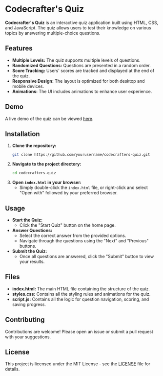 # Codecrafter's Quiz

**Codecrafter's Quiz** is an interactive quiz application built using HTML, CSS, and JavaScript. The quiz allows users to test their knowledge on various topics by answering multiple-choice questions.

## Features

- **Multiple Levels:** The quiz supports multiple levels of questions.
- **Randomized Questions:** Questions are presented in a random order.
- **Score Tracking:** Users' scores are tracked and displayed at the end of the quiz.
- **Responsive Design:** The layout is optimized for both desktop and mobile devices.
- **Animations:** The UI includes animations to enhance user experience.

## Demo

A live demo of the quiz can be viewed [here](#).

## Installation

1. **Clone the repository:**
    ```bash
    git clone https://github.com/yourusername/codecrafters-quiz.git
    ```
2. **Navigate to the project directory:**
    ```bash
    cd codecrafters-quiz
    ```
3. **Open `index.html` in your browser:**
    - Simply double-click the `index.html` file, or right-click and select "Open with" followed by your preferred browser.

## Usage

- **Start the Quiz:**
    - Click the "Start Quiz" button on the home page.
- **Answer Questions:**
    - Select the correct answer from the provided options.
    - Navigate through the questions using the "Next" and "Previous" buttons.
- **Submit the Quiz:**
    - Once all questions are answered, click the "Submit" button to view your results.

## Files

- **index.html:** The main HTML file containing the structure of the quiz.
- **styles.css:** Contains all the styling rules and animations for the quiz.
- **script.js:** Contains all the logic for question navigation, scoring, and saving progress.

## Contributing

Contributions are welcome! Please open an issue or submit a pull request with your suggestions.

## License

This project is licensed under the MIT License - see the [LICENSE](LICENSE) file for details.
